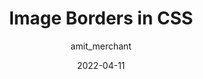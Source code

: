 ---
author: amit_merchant
date: 2022-04-11
permalink: false
tags:
  - css
  - images
target_url: https://www.amitmerchant.com/image-borders-in-css/
title: Image Borders in CSS
---